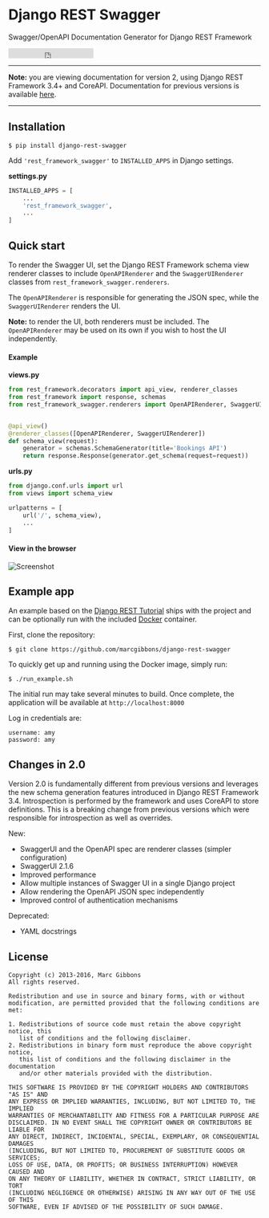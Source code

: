 # Django REST Swagger
Swagger/OpenAPI Documentation Generator for Django REST Framework

<iframe src="https://ghbtns.com/github-btn.html?user=marcgibbons&repo=django-rest-swagger&type=star&count=true" frameborder="0" scrolling="0" width="170px" height="20px"></iframe>

---

**Note:** you are viewing documentation for version 2, using Django REST Framework 3.4+ and CoreAPI. Documentation for previous versions is available [here](http://django-rest-swagger.readthedocs.io/en/stable-0.3.x/).

---

## Installation

`$ pip install django-rest-swagger`


Add `'rest_framework_swagger'` to `INSTALLED_APPS` in Django settings.

**settings.py**
```python
INSTALLED_APPS = [
    ...
    'rest_framework_swagger',
    ...
]
```

## Quick start

To render the Swagger UI, set the Django REST Framework schema view renderer classes to include
`OpenAPIRenderer` and the `SwaggerUIRenderer` classes from `rest_framework_swagger.renderers`.

The `OpenAPIRenderer` is responsible for generating the JSON spec, while the `SwaggerUIRenderer` renders
the UI.

**Note:** to render the UI, both renderers must be included. The `OpenAPIRenderer` may be used on its own if you wish to host the UI independently.

#### Example

**views.py**
```python
from rest_framework.decorators import api_view, renderer_classes
from rest_framework import response, schemas
from rest_framework_swagger.renderers import OpenAPIRenderer, SwaggerUIRenderer


@api_view()
@renderer_classes([OpenAPIRenderer, SwaggerUIRenderer])
def schema_view(request):
    generator = schemas.SchemaGenerator(title='Bookings API')
    return response.Response(generator.get_schema(request=request))


```
**urls.py**
```python
from django.conf.urls import url
from views import schema_view

urlpatterns = [
    url('/', schema_view),
    ...
]
```

#### View in the browser
![Screenshot](/img/ui-screenshot.png)


## Example app
An example based on the [Django REST Tutorial](http://www.django-rest-framework.org/tutorial/1-serialization/) 
ships with the project and can be optionally run with the included
[Docker](https://www.docker.com/) container.

First, clone the repository:

`$ git clone https://github.com/marcgibbons/django-rest-swagger`

To quickly get up and running using the Docker image, simply run:

`$ ./run_example.sh`

The initial run may take several minutes to build. Once complete, the 
application will be available at `http://localhost:8000`

Log in credentials are:
```
username: amy
password: amy
```

## Changes in 2.0
Version 2.0 is fundamentally different from previous versions and leverages the new schema generation features introduced in Django REST Framework 3.4. Introspection is performed by the framework and uses CoreAPI to store definitions. This is a breaking change from previous versions which were responsible for introspection as well as overrides.

New:

- SwaggerUI and the OpenAPI spec are renderer classes (simpler configuration)
- SwaggerUI 2.1.6
- Improved performance
- Allow multiple instances of Swagger UI in a single Django project
- Allow rendering the OpenAPI JSON spec independently
- Improved control of authentication mechanisms

Deprecated:

- YAML docstrings


## License
```text
Copyright (c) 2013-2016, Marc Gibbons
All rights reserved.

Redistribution and use in source and binary forms, with or without
modification, are permitted provided that the following conditions are met:

1. Redistributions of source code must retain the above copyright notice, this
   list of conditions and the following disclaimer.
2. Redistributions in binary form must reproduce the above copyright notice,
   this list of conditions and the following disclaimer in the documentation
   and/or other materials provided with the distribution.

THIS SOFTWARE IS PROVIDED BY THE COPYRIGHT HOLDERS AND CONTRIBUTORS "AS IS" AND
ANY EXPRESS OR IMPLIED WARRANTIES, INCLUDING, BUT NOT LIMITED TO, THE IMPLIED
WARRANTIES OF MERCHANTABILITY AND FITNESS FOR A PARTICULAR PURPOSE ARE
DISCLAIMED. IN NO EVENT SHALL THE COPYRIGHT OWNER OR CONTRIBUTORS BE LIABLE FOR
ANY DIRECT, INDIRECT, INCIDENTAL, SPECIAL, EXEMPLARY, OR CONSEQUENTIAL DAMAGES
(INCLUDING, BUT NOT LIMITED TO, PROCUREMENT OF SUBSTITUTE GOODS OR SERVICES;
LOSS OF USE, DATA, OR PROFITS; OR BUSINESS INTERRUPTION) HOWEVER CAUSED AND
ON ANY THEORY OF LIABILITY, WHETHER IN CONTRACT, STRICT LIABILITY, OR TORT
(INCLUDING NEGLIGENCE OR OTHERWISE) ARISING IN ANY WAY OUT OF THE USE OF THIS
SOFTWARE, EVEN IF ADVISED OF THE POSSIBILITY OF SUCH DAMAGE.
```
